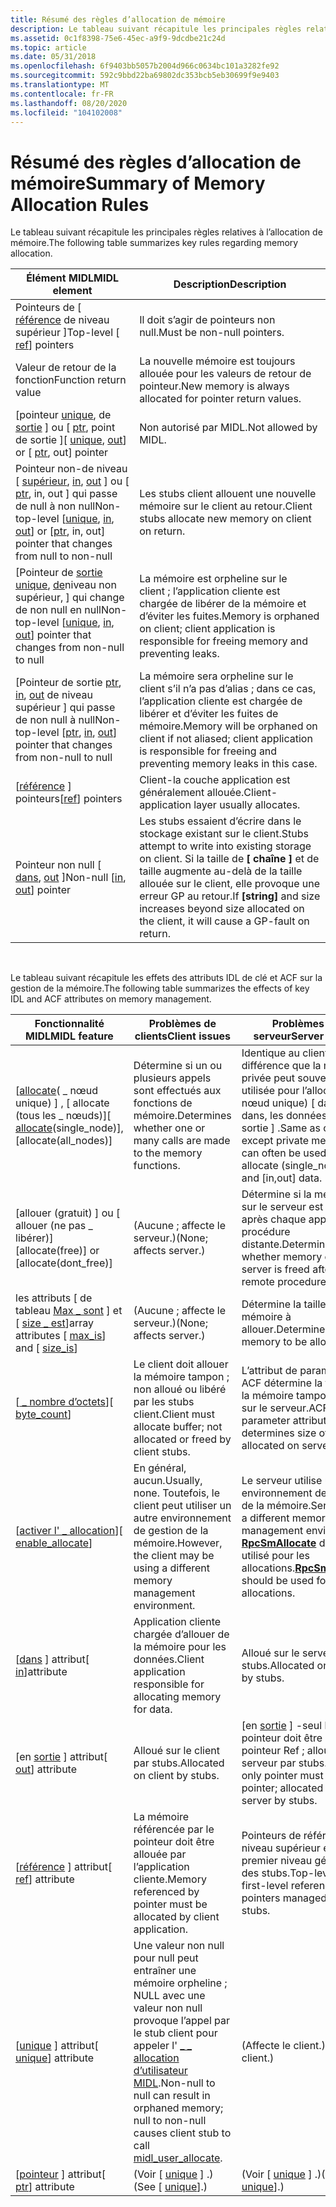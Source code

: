 ```yaml
---
title: Résumé des règles d’allocation de mémoire
description: Le tableau suivant récapitule les principales règles relatives à l’allocation de mémoire.
ms.assetid: 0c1f8398-75e6-45ec-a9f9-9dcdbe21c24d
ms.topic: article
ms.date: 05/31/2018
ms.openlocfilehash: 6f9403bb5057b2004d966c0634bc101a3282fe92
ms.sourcegitcommit: 592c9bbd22ba69802dc353bcb5eb30699f9e9403
ms.translationtype: MT
ms.contentlocale: fr-FR
ms.lasthandoff: 08/20/2020
ms.locfileid: "104102008"
---
```

# <a name="summary-of-memory-allocation-rules"></a><span data-ttu-id="cb04c-103">Résumé des règles d’allocation de mémoire</span><span class="sxs-lookup"><span data-stu-id="cb04c-103">Summary of Memory Allocation Rules</span></span>

<span data-ttu-id="cb04c-104">Le tableau suivant récapitule les principales règles relatives à l’allocation de mémoire.</span><span class="sxs-lookup"><span data-stu-id="cb04c-104">The following table summarizes key rules regarding memory allocation.</span></span>



| <span data-ttu-id="cb04c-105">Élément MIDL</span><span class="sxs-lookup"><span data-stu-id="cb04c-105">MIDL element</span></span>                                                                                                                                           | <span data-ttu-id="cb04c-106">Description</span><span class="sxs-lookup"><span data-stu-id="cb04c-106">Description</span></span>                                                                                                                                                           |
|--------------------------------------------------------------------------------------------------------------------------------------------------------|-----------------------------------------------------------------------------------------------------------------------------------------------------------------------|
| <span data-ttu-id="cb04c-107">Pointeurs de \[ [référence](/windows/desktop/Midl/ref) de niveau supérieur \]</span><span class="sxs-lookup"><span data-stu-id="cb04c-107">Top-level \[ [ref](/windows/desktop/Midl/ref)\] pointers</span></span>                                                                                                                | <span data-ttu-id="cb04c-108">Il doit s’agir de pointeurs non null.</span><span class="sxs-lookup"><span data-stu-id="cb04c-108">Must be non-null pointers.</span></span>                                                                                                                                            |
| <span data-ttu-id="cb04c-109">Valeur de retour de la fonction</span><span class="sxs-lookup"><span data-stu-id="cb04c-109">Function return value</span></span>                                                                                                                                  | <span data-ttu-id="cb04c-110">La nouvelle mémoire est toujours allouée pour les valeurs de retour de pointeur.</span><span class="sxs-lookup"><span data-stu-id="cb04c-110">New memory is always allocated for pointer return values.</span></span>                                                                                                             |
| <span data-ttu-id="cb04c-111">\[pointeur [unique](/windows/desktop/Midl/unique), de [sortie](/windows/desktop/Midl/out-idl) \] ou \[ [ptr](/windows/desktop/Midl/ptr), point de sortie \]</span><span class="sxs-lookup"><span data-stu-id="cb04c-111">\[ [unique](/windows/desktop/Midl/unique), [out](/windows/desktop/Midl/out-idl)\] or \[ [ptr](/windows/desktop/Midl/ptr), out\] pointer</span></span>                                                                   | <span data-ttu-id="cb04c-112">Non autorisé par MIDL.</span><span class="sxs-lookup"><span data-stu-id="cb04c-112">Not allowed by MIDL.</span></span>                                                                                                                                                  |
| <span data-ttu-id="cb04c-113">Pointeur non-de niveau \[ [supérieur](/windows/desktop/Midl/unique), [in](/windows/desktop/Midl/in), [out](/windows/desktop/Midl/out-idl) \] ou \[ [ptr](/windows/desktop/Midl/ptr), in, out \] qui passe de null à non null</span><span class="sxs-lookup"><span data-stu-id="cb04c-113">Non-top-level \[[unique](/windows/desktop/Midl/unique), [in](/windows/desktop/Midl/in), [out](/windows/desktop/Midl/out-idl)\] or \[[ptr](/windows/desktop/Midl/ptr), in, out\] pointer that changes from null to non-null</span></span> | <span data-ttu-id="cb04c-114">Les stubs client allouent une nouvelle mémoire sur le client au retour.</span><span class="sxs-lookup"><span data-stu-id="cb04c-114">Client stubs allocate new memory on client on return.</span></span>                                                                                                                 |
| <span data-ttu-id="cb04c-115">\[Pointeur de [sortie](/windows/desktop/Midl/out-idl) [unique](/windows/desktop/Midl/unique), [de](/windows/desktop/Midl/in)niveau non supérieur, \] qui change de non null en null</span><span class="sxs-lookup"><span data-stu-id="cb04c-115">Non-top-level \[[unique](/windows/desktop/Midl/unique), [in](/windows/desktop/Midl/in), [out](/windows/desktop/Midl/out-idl)\] pointer that changes from non-null to null</span></span>                                 | <span data-ttu-id="cb04c-116">La mémoire est orpheline sur le client ; l’application cliente est chargée de libérer de la mémoire et d’éviter les fuites.</span><span class="sxs-lookup"><span data-stu-id="cb04c-116">Memory is orphaned on client; client application is responsible for freeing memory and preventing leaks.</span></span>                                                              |
| <span data-ttu-id="cb04c-117">\[Pointeur de sortie [ptr](/windows/desktop/Midl/ptr), [in](/windows/desktop/Midl/in), [out](/windows/desktop/Midl/out-idl) de niveau supérieur \] qui passe de non null à null</span><span class="sxs-lookup"><span data-stu-id="cb04c-117">Non-top-level \[[ptr](/windows/desktop/Midl/ptr), [in](/windows/desktop/Midl/in), [out](/windows/desktop/Midl/out-idl)\] pointer that changes from non-null to null</span></span>                                       | <span data-ttu-id="cb04c-118">La mémoire sera orpheline sur le client s’il n’a pas d’alias ; dans ce cas, l’application cliente est chargée de libérer et d’éviter les fuites de mémoire.</span><span class="sxs-lookup"><span data-stu-id="cb04c-118">Memory will be orphaned on client if not aliased; client application is responsible for freeing and preventing memory leaks in this case.</span></span>                             |
| <span data-ttu-id="cb04c-119">\[[référence](/windows/desktop/Midl/ref) \] pointeurs</span><span class="sxs-lookup"><span data-stu-id="cb04c-119">\[[ref](/windows/desktop/Midl/ref)\] pointers</span></span>                                                                                                                           | <span data-ttu-id="cb04c-120">Client-la couche application est généralement allouée.</span><span class="sxs-lookup"><span data-stu-id="cb04c-120">Client-application layer usually allocates.</span></span>                                                                                                                           |
| <span data-ttu-id="cb04c-121">Pointeur non null \[ [dans](/windows/desktop/Midl/in), [out](/windows/desktop/Midl/out-idl) \]</span><span class="sxs-lookup"><span data-stu-id="cb04c-121">Non-null \[[in](/windows/desktop/Midl/in), [out](/windows/desktop/Midl/out-idl)\] pointer</span></span>                                                                                                | <span data-ttu-id="cb04c-122">Les stubs essaient d’écrire dans le stockage existant sur le client.</span><span class="sxs-lookup"><span data-stu-id="cb04c-122">Stubs attempt to write into existing storage on client.</span></span> <span data-ttu-id="cb04c-123">Si la taille de **\[ chaîne \]** et de taille augmente au-delà de la taille allouée sur le client, elle provoque une erreur GP au retour.</span><span class="sxs-lookup"><span data-stu-id="cb04c-123">If **\[string\]** and size increases beyond size allocated on the client, it will cause a GP-fault on return.</span></span> |



 

<span data-ttu-id="cb04c-124">Le tableau suivant récapitule les effets des attributs IDL de clé et ACF sur la gestion de la mémoire.</span><span class="sxs-lookup"><span data-stu-id="cb04c-124">The following table summarizes the effects of key IDL and ACF attributes on memory management.</span></span>



| <span data-ttu-id="cb04c-125">Fonctionnalité MIDL</span><span class="sxs-lookup"><span data-stu-id="cb04c-125">MIDL feature</span></span>                                                                   | <span data-ttu-id="cb04c-126">Problèmes de clients</span><span class="sxs-lookup"><span data-stu-id="cb04c-126">Client issues</span></span>                                                                                                                                  | <span data-ttu-id="cb04c-127">Problèmes de serveur</span><span class="sxs-lookup"><span data-stu-id="cb04c-127">Server issues</span></span>                                                                                                                 |
|--------------------------------------------------------------------------------|------------------------------------------------------------------------------------------------------------------------------------------------|-------------------------------------------------------------------------------------------------------------------------------|
| <span data-ttu-id="cb04c-128">\[[allocate](/windows/desktop/Midl/allocate)( \_ nœud unique) \] , \[ allocate (tous les \_ nœuds)\]</span><span class="sxs-lookup"><span data-stu-id="cb04c-128">\[ [allocate](/windows/desktop/Midl/allocate)(single\_node)\], \[allocate(all\_nodes)\]</span></span>         | <span data-ttu-id="cb04c-129">Détermine si un ou plusieurs appels sont effectués aux fonctions de mémoire.</span><span class="sxs-lookup"><span data-stu-id="cb04c-129">Determines whether one or many calls are made to the memory functions.</span></span>                                                                         | <span data-ttu-id="cb04c-130">Identique au client, à la différence que la mémoire privée peut souvent être utilisée pour l’allocation ( \_ nœud unique) \[ dans \] et \[ dans, les données de sortie \] .</span><span class="sxs-lookup"><span data-stu-id="cb04c-130">Same as client, except private memory can often be used for allocate (single\_node) \[in\] and \[in,out\] data.</span></span>               |
| <span data-ttu-id="cb04c-131">\[allouer (gratuit) \] ou \[ allouer (ne pas \_ libérer)\]</span><span class="sxs-lookup"><span data-stu-id="cb04c-131">\[allocate(free)\] or \[allocate(dont\_free)\]</span></span>                                 | <span data-ttu-id="cb04c-132">(Aucune ; affecte le serveur.)</span><span class="sxs-lookup"><span data-stu-id="cb04c-132">(None; affects server.)</span></span>                                                                                                                        | <span data-ttu-id="cb04c-133">Détermine si la mémoire sur le serveur est libérée après chaque appel de procédure distante.</span><span class="sxs-lookup"><span data-stu-id="cb04c-133">Determines whether memory on the server is freed after each remote procedure call.</span></span>                                            |
| <span data-ttu-id="cb04c-134">les attributs \[ de tableau [Max \_ sont](/windows/desktop/Midl/max-is) \] et \[ [size \_ est](/windows/desktop/Midl/size-is)\]</span><span class="sxs-lookup"><span data-stu-id="cb04c-134">array attributes \[ [max\_is](/windows/desktop/Midl/max-is)\] and \[ [size\_is](/windows/desktop/Midl/size-is)\]</span></span> | <span data-ttu-id="cb04c-135">(Aucune ; affecte le serveur.)</span><span class="sxs-lookup"><span data-stu-id="cb04c-135">(None; affects server.)</span></span>                                                                                                                        | <span data-ttu-id="cb04c-136">Détermine la taille de la mémoire à allouer.</span><span class="sxs-lookup"><span data-stu-id="cb04c-136">Determines size of memory to be allocated.</span></span>                                                                                    |
| <span data-ttu-id="cb04c-137">\[[ \_ nombre d’octets](/windows/desktop/Midl/byte-count)\]</span><span class="sxs-lookup"><span data-stu-id="cb04c-137">\[ [byte\_count](/windows/desktop/Midl/byte-count)\]</span></span>                                            | <span data-ttu-id="cb04c-138">Le client doit allouer la mémoire tampon ; non alloué ou libéré par les stubs client.</span><span class="sxs-lookup"><span data-stu-id="cb04c-138">Client must allocate buffer; not allocated or freed by client stubs.</span></span>                                                                           | <span data-ttu-id="cb04c-139">L’attribut de paramètre ACF détermine la taille de la mémoire tampon allouée sur le serveur.</span><span class="sxs-lookup"><span data-stu-id="cb04c-139">ACF parameter attribute determines size of buffer allocated on server.</span></span>                                                        |
| <span data-ttu-id="cb04c-140">\[[activer l' \_ allocation](/windows/desktop/Midl/enable-allocate)\]</span><span class="sxs-lookup"><span data-stu-id="cb04c-140">\[ [enable\_allocate](/windows/desktop/Midl/enable-allocate)\]</span></span>                                  | <span data-ttu-id="cb04c-141">En général, aucun.</span><span class="sxs-lookup"><span data-stu-id="cb04c-141">Usually, none.</span></span> <span data-ttu-id="cb04c-142">Toutefois, le client peut utiliser un autre environnement de gestion de la mémoire.</span><span class="sxs-lookup"><span data-stu-id="cb04c-142">However, the client may be using a different memory management environment.</span></span>                                                     | <span data-ttu-id="cb04c-143">Le serveur utilise un autre environnement de gestion de la mémoire.</span><span class="sxs-lookup"><span data-stu-id="cb04c-143">Server uses a different memory management environment.</span></span> <span data-ttu-id="cb04c-144">[**RpcSmAllocate**](/windows/desktop/api/Rpcndr/nf-rpcndr-rpcsmallocate) doit être utilisé pour les allocations.</span><span class="sxs-lookup"><span data-stu-id="cb04c-144">[**RpcSmAllocate**](/windows/desktop/api/Rpcndr/nf-rpcndr-rpcsmallocate) should be used for allocations.</span></span> |
| <span data-ttu-id="cb04c-145">\[[dans](/windows/desktop/Midl/in) \] attribut</span><span class="sxs-lookup"><span data-stu-id="cb04c-145">\[ [in](/windows/desktop/Midl/in)\]attribute</span></span>                                                    | <span data-ttu-id="cb04c-146">Application cliente chargée d’allouer de la mémoire pour les données.</span><span class="sxs-lookup"><span data-stu-id="cb04c-146">Client application responsible for allocating memory for data.</span></span>                                                                                 | <span data-ttu-id="cb04c-147">Alloué sur le serveur par stubs.</span><span class="sxs-lookup"><span data-stu-id="cb04c-147">Allocated on server by stubs.</span></span>                                                                                                 |
| <span data-ttu-id="cb04c-148">\[en [sortie](/windows/desktop/Midl/out-idl) \] attribut</span><span class="sxs-lookup"><span data-stu-id="cb04c-148">\[ [out](/windows/desktop/Midl/out-idl)\] attribute</span></span>                                             | <span data-ttu-id="cb04c-149">Alloué sur le client par stubs.</span><span class="sxs-lookup"><span data-stu-id="cb04c-149">Allocated on client by stubs.</span></span>                                                                                                                  | <span data-ttu-id="cb04c-150">\[en [sortie](/windows/desktop/Midl/out-idl) \] -seul le pointeur doit être un \[ [](/windows/desktop/Midl/ref) \] pointeur Ref ; alloué sur le serveur par stubs.</span><span class="sxs-lookup"><span data-stu-id="cb04c-150">\[[out](/windows/desktop/Midl/out-idl)\]-only pointer must be \[[ref](/windows/desktop/Midl/ref)\] pointer; allocated on server by stubs.</span></span>                       |
| <span data-ttu-id="cb04c-151">\[[référence](/windows/desktop/Midl/ref) \] attribut</span><span class="sxs-lookup"><span data-stu-id="cb04c-151">\[ [ref](/windows/desktop/Midl/ref)\] attribute</span></span>                                                 | <span data-ttu-id="cb04c-152">La mémoire référencée par le pointeur doit être allouée par l’application cliente.</span><span class="sxs-lookup"><span data-stu-id="cb04c-152">Memory referenced by pointer must be allocated by client application.</span></span>                                                                          | <span data-ttu-id="cb04c-153">Pointeurs de référence de niveau supérieur et de premier niveau gérés par des stubs.</span><span class="sxs-lookup"><span data-stu-id="cb04c-153">Top-level and first-level reference pointers managed by stubs.</span></span>                                                                |
| <span data-ttu-id="cb04c-154">\[[unique](/windows/desktop/Midl/unique) \] attribut</span><span class="sxs-lookup"><span data-stu-id="cb04c-154">\[ [unique](/windows/desktop/Midl/unique)\] attribute</span></span>                                           | <span data-ttu-id="cb04c-155">Une valeur non null pour null peut entraîner une mémoire orpheline ; NULL avec une valeur non null provoque l’appel par le stub client pour appeler l' [ \_ \_ allocation d’utilisateur MIDL](/windows/desktop/Midl/midl-user-allocate-1).</span><span class="sxs-lookup"><span data-stu-id="cb04c-155">Non-null to null can result in orphaned memory; null to non-null causes client stub to call [midl\_user\_allocate](/windows/desktop/Midl/midl-user-allocate-1).</span></span> | <span data-ttu-id="cb04c-156">(Affecte le client.)</span><span class="sxs-lookup"><span data-stu-id="cb04c-156">(Affects client.)</span></span>                                                                                                             |
| <span data-ttu-id="cb04c-157">\[[pointeur](/windows/desktop/Midl/ptr) \] attribut</span><span class="sxs-lookup"><span data-stu-id="cb04c-157">\[ [ptr](/windows/desktop/Midl/ptr)\] attribute</span></span>                                                 | <span data-ttu-id="cb04c-158">(Voir \[ [unique](/windows/desktop/Midl/unique) \] .)</span><span class="sxs-lookup"><span data-stu-id="cb04c-158">(See \[ [unique](/windows/desktop/Midl/unique)\].)</span></span>                                                                                                              | <span data-ttu-id="cb04c-159">(Voir \[ [unique](/windows/desktop/Midl/unique) \] .)</span><span class="sxs-lookup"><span data-stu-id="cb04c-159">(See \[ [unique](/windows/desktop/Midl/unique)\].)</span></span>                                                                                             |



 

 

 